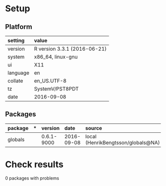 # Setup

## Platform

|setting  |value                        |
|:--------|:----------------------------|
|version  |R version 3.3.1 (2016-06-21) |
|system   |x86_64, linux-gnu            |
|ui       |X11                          |
|language |en                           |
|collate  |en_US.UTF-8                  |
|tz       |SystemV/PST8PDT              |
|date     |2016-09-08                   |

## Packages

|package |*  |version    |date       |source                             |
|:-------|:--|:----------|:----------|:----------------------------------|
|globals |   |0.6.1-9000 |2016-09-08 |local (HenrikBengtsson/globals@NA) |

# Check results
0 packages with problems


